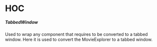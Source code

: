 # HOC
##### TabbedWindow
Used to wrap any component that requires to be converted to a tabbed window. Here it is used to convert the MovieExplorer to a tabbed window.